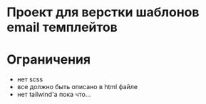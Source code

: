 # Проект для верстки шаблонов email темплейтов  

# Ограничения  
- нет scss   
- все должно быть описано в html файле   
- нет tailwind'а пока что...  
